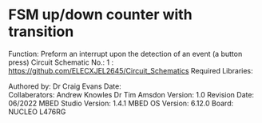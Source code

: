 FSM up/down counter with transition
===================================

Function:               Preform an interrupt upon the detection of an event (a button press)
Circuit Schematic No.:  1 : https://github.com/ELECXJEL2645/Circuit_Schematics
Required Libraries:     

Authored by:            Dr Craig Evans
Date:                   
Collaberators:          Andrew Knowles
                        Dr Tim Amsdon
Version:                1.0
Revision Date:          06/2022 
MBED Studio Version:    1.4.1
MBED OS Version:        6.12.0
Board:	                NUCLEO L476RG
